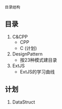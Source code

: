 	目录结构

##  目录
1. C&CPP
	+ CPP
    + C (计划)
2. DesignPattern
	+ 按23种模式建目录
3. ExtJS
	+ ExtJS的学习曲线


##  计划
1. DataStruct
